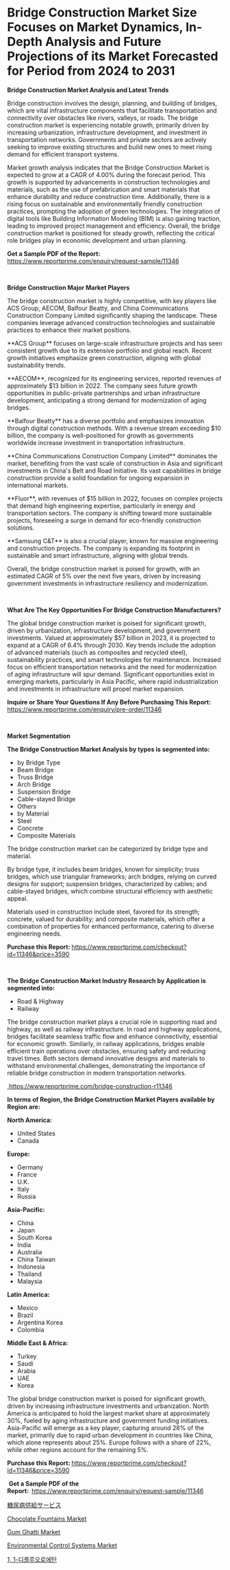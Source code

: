 <p><h1>Bridge Construction Market Size Focuses on Market Dynamics, In-Depth Analysis and Future Projections of its Market Forecasted for Period from 2024 to 2031</h1></p><p><strong>Bridge Construction Market Analysis and Latest Trends</strong></p>
<p><p>Bridge construction involves the design, planning, and building of bridges, which are vital infrastructure components that facilitate transportation and connectivity over obstacles like rivers, valleys, or roads. The bridge construction market is experiencing notable growth, primarily driven by increasing urbanization, infrastructure development, and investment in transportation networks. Governments and private sectors are actively seeking to improve existing structures and build new ones to meet rising demand for efficient transport systems.</p><p>Market growth analysis indicates that the Bridge Construction Market is expected to grow at a CAGR of 4.00% during the forecast period. This growth is supported by advancements in construction technologies and materials, such as the use of prefabrication and smart materials that enhance durability and reduce construction time. Additionally, there is a rising focus on sustainable and environmentally friendly construction practices, prompting the adoption of green technologies. The integration of digital tools like Building Information Modeling (BIM) is also gaining traction, leading to improved project management and efficiency. Overall, the bridge construction market is positioned for steady growth, reflecting the critical role bridges play in economic development and urban planning.</p></p>
<p><strong>Get a Sample PDF of the Report:&nbsp;</strong> <a href="https://www.reportprime.com/enquiry/request-sample/11346">https://www.reportprime.com/enquiry/request-sample/11346</a></p>
<p>&nbsp;</p>
<p><strong>Bridge Construction Major Market Players</strong></p>
<p><p>The bridge construction market is highly competitive, with key players like ACS Group, AECOM, Balfour Beatty, and China Communications Construction Company Limited significantly shaping the landscape. These companies leverage advanced construction technologies and sustainable practices to enhance their market positions.</p><p>**ACS Group** focuses on large-scale infrastructure projects and has seen consistent growth due to its extensive portfolio and global reach. Recent growth initiatives emphasize green construction, aligning with global sustainability trends. </p><p>**AECOM**, recognized for its engineering services, reported revenues of approximately $13 billion in 2022. The company sees future growth opportunities in public-private partnerships and urban infrastructure development, anticipating a strong demand for modernization of aging bridges.</p><p>**Balfour Beatty** has a diverse portfolio and emphasizes innovation through digital construction methods. With a revenue stream exceeding $10 billion, the company is well-positioned for growth as governments worldwide increase investment in transportation infrastructure.</p><p>**China Communications Construction Company Limited** dominates the market, benefiting from the vast scale of construction in Asia and significant investments in China's Belt and Road Initiative. Its vast capabilities in bridge construction provide a solid foundation for ongoing expansion in international markets.</p><p>**Fluor**, with revenues of $15 billion in 2022, focuses on complex projects that demand high engineering expertise, particularly in energy and transportation sectors. The company is shifting toward more sustainable projects, foreseeing a surge in demand for eco-friendly construction solutions.</p><p>**Samsung C&T** is also a crucial player, known for massive engineering and construction projects. The company is expanding its footprint in sustainable and smart infrastructure, aligning with global trends.</p><p>Overall, the bridge construction market is poised for growth, with an estimated CAGR of 5% over the next five years, driven by increasing government investments in infrastructure resiliency and modernization.</p></p>
<p>&nbsp;</p>
<p><strong>What Are The Key Opportunities For Bridge Construction Manufacturers?</strong></p>
<p><p>The global bridge construction market is poised for significant growth, driven by urbanization, infrastructure development, and government investments. Valued at approximately $57 billion in 2023, it is projected to expand at a CAGR of 6.4% through 2030. Key trends include the adoption of advanced materials (such as composites and recycled steel), sustainability practices, and smart technologies for maintenance. Increased focus on efficient transportation networks and the need for modernization of aging infrastructure will spur demand. Significant opportunities exist in emerging markets, particularly in Asia Pacific, where rapid industrialization and investments in infrastructure will propel market expansion.</p></p>
<p><strong>Inquire or Share Your Questions If Any Before Purchasing This Report:</strong> <a href="https://www.reportprime.com/enquiry/pre-order/11346">https://www.reportprime.com/enquiry/pre-order/11346</a></p>
<p>&nbsp;</p>
<p><strong>Market Segmentation</strong></p>
<p><strong>The Bridge Construction Market Analysis by types is segmented into:</strong></p>
<p><ul><li>by Bridge Type</li><li>Beam Bridge</li><li>Truss Bridge</li><li>Arch Bridge</li><li>Suspension Bridge</li><li>Cable-stayed Bridge</li><li>Others</li><li>by Material</li><li>Steel</li><li>Concrete</li><li>Composite Materials</li></ul></p>
<p><p>The bridge construction market can be categorized by bridge type and material. </p><p>By bridge type, it includes beam bridges, known for simplicity; truss bridges, which use triangular frameworks; arch bridges, relying on curved designs for support; suspension bridges, characterized by cables; and cable-stayed bridges, which combine structural efficiency with aesthetic appeal. </p><p>Materials used in construction include steel, favored for its strength; concrete, valued for durability; and composite materials, which offer a combination of properties for enhanced performance, catering to diverse engineering needs.</p></p>
<p><strong>Purchase this Report:&nbsp;</strong><a href="https://www.reportprime.com/checkout?id=11346&price=3590">https://www.reportprime.com/checkout?id=11346&price=3590</a></p>
<p>&nbsp;</p>
<p><strong>The Bridge Construction Market Industry Research by Application is segmented into:</strong></p>
<p><ul><li>Road & Highway</li><li>Railway</li></ul></p>
<p><p>The bridge construction market plays a crucial role in supporting road and highway, as well as railway infrastructure. In road and highway applications, bridges facilitate seamless traffic flow and enhance connectivity, essential for economic growth. Similarly, in railway applications, bridges enable efficient train operations over obstacles, ensuring safety and reducing travel times. Both sectors demand innovative designs and materials to withstand environmental challenges, demonstrating the importance of reliable bridge construction in modern transportation networks.</p></p>
<p><a href="https://www.reportprime.com/bridge-construction-r11346">&nbsp;https://www.reportprime.com/bridge-construction-r11346</a></p>
<p><strong>In terms of Region, the Bridge Construction Market Players available by Region are:</strong></p>
<p>
    <p> <strong> North America: </strong>
        <ul>
            <li>United States</li>
            <li>Canada</li>
        </ul>
        </p> 
    <p> <strong> Europe: </strong>
        <ul>
            <li>Germany</li>
            <li>France</li>
            <li>U.K.</li>
            <li>Italy</li>
            <li>Russia</li>
        </ul>
        </p> 
    <p> <strong> Asia-Pacific: </strong>
        <ul>
            <li>China</li>
            <li>Japan</li>
            <li>South Korea</li>
            <li>India</li>
            <li>Australia</li>
            <li>China Taiwan</li>
            <li>Indonesia</li>
            <li>Thailand</li>
            <li>Malaysia</li>
        </ul>
        </p> 
    <p> <strong> Latin America: </strong>
        <ul>
            <li>Mexico</li>
            <li>Brazil</li>
            <li>Argentina Korea</li>
            <li>Colombia</li>
        </ul>
        </p> 
    <p> <strong> Middle East & Africa: </strong>
        <ul>
            <li>Turkey</li>
            <li>Saudi</li>
            <li>Arabia</li>
            <li>UAE</li>
            <li>Korea</li>
        </ul>
    </p>
    </p>
<p><p>The global bridge construction market is poised for significant growth, driven by increasing infrastructure investments and urbanization. North America is anticipated to hold the largest market share at approximately 30%, fueled by aging infrastructure and government funding initiatives. Asia-Pacific will emerge as a key player, capturing around 28% of the market, primarily due to rapid urban development in countries like China, which alone represents about 25%. Europe follows with a share of 22%, while other regions account for the remaining 5%.</p></p>
<p><strong>Purchase this Report: </strong><a href="https://www.reportprime.com/checkout?id=11346&price=3590">https://www.reportprime.com/checkout?id=11346&price=3590</a></p>
<p>&nbsp;<strong>Get a Sample PDF of the Report:&nbsp;&nbsp;</strong><a href="https://www.reportprime.com/enquiry/request-sample/11346">https://www.reportprime.com/enquiry/request-sample/11346</a></p>
<p><strong></strong></p>
<p><p><a href="https://medium.com/@monserrateklfnsch/diabetic-supply-service-market-%E3%81%AE%E3%82%B0%E3%83%AD%E3%83%BC%E3%83%90%E3%83%AB%E5%B8%82%E5%A0%B4%E6%A6%82%E8%A6%81%E3%81%AF-%E4%B8%96%E7%95%8C%E3%81%8A%E3%82%88%E3%81%B3%E4%B8%BB%E8%A6%81%E5%B8%82%E5%A0%B4%E3%81%AB%E3%81%8A%E3%81%91%E3%82%8B%E6%A5%AD%E7%95%8C%E3%81%AB%E5%BD%B1%E9%9F%BF%E3%82%92%E4%B8%8E%E3%81%88%E3%82%8B%E4%B8%BB%E8%A6%81%E3%81%AA%E3%83%88%E3%83%AC%E3%83%B3%E3%83%89%E3%81%AB%E3%81%A4%E3%81%84%E3%81%A6-%E7%8B%AC%E8%87%AA%E3%81%AE%E8%A6%96%E7%82%B9%E3%82%92%E6%8F%90%E4%BE%9B%E3%81%97%E3%81%BE%E3%81%99-fc8d25c6845b">糖尿病供給サービス</a></p><p><a href="https://medium.com/@alexander.bell98078/the-global-market-overview-of-the-chocolate-fountains-market-provides-a-unique-perspective-on-the-95dc8d49da46">Chocolate Fountains Market</a></p><p><a href="https://medium.com/@nancyalvarado586/the-global-gum-ghatti-market-is-at-the-forefront-of-innovation-driving-rapid-industry-evolution-a41774d6b6a3">Gum Ghatti Market</a></p><p><a href="https://www.linkedin.com/pulse/environmental-control-systems-industry-forecast-market-shifts-dmjuc?trackingId=khCCt24NSO%2Bt6c9oIsi0Ew%3D%3D">Environmental Control Systems Market</a></p><p><a href="https://medium.com/@terrellmend76/1-1-difluoroethane-market-%EC%9D%98-%EA%B8%80%EB%A1%9C%EB%B2%8C-%EC%8B%9C%EC%9E%A5-%EA%B0%9C%EC%9A%94%EB%8A%94-%EC%A0%84-%EC%84%B8%EA%B3%84-%EB%B0%8F-%EC%A3%BC%EC%9A%94-%EC%8B%9C%EC%9E%A5%EC%9D%98-%EC%82%B0%EC%97%85%EC%97%90-%EC%98%81%ED%96%A5%EC%9D%84-%EB%AF%B8%EC%B9%98%EB%8A%94-%EC%A3%BC%EC%9A%94-%ED%8A%B8%EB%A0%8C%EB%93%9C%EC%97%90-%EB%8C%80%ED%95%9C-%EB%8F%85%ED%8A%B9%ED%95%9C-%EA%B4%80%EC%A0%90%EC%9D%84-%EC%A0%9C%EA%B3%B5%ED%95%A9%EB%8B%88%EB%8B%A4-4df2c3720d4c">1, 1-디플루오로에탄</a></p></p>